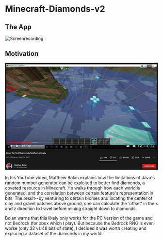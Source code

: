 # Minecraft-Diamonds-v2

## The App
![Screenrecording](https://github.com/JordanPCF/Minecraft-Diamonds-v2/blob/main/assets/site_screencap.gif "App Functionality")

## Motivation
[![og](https://github.com/JordanPCF/Minecraft-Diamonds-v2/blob/main/assets/og_video_screenshot.png)](https://www.youtube.com/watch?v=5Icj5TNmBUI&t=160s&ab_channel=MatthewBolan)

In his YouTube video, Matthew Bolan explains how the limitations of Java's random number generator can be exploited to better find diamonds, a coveted resource in Minecraft. He walks through how each world is generated, and the correlation between certain feature's representation in bits. The result--by venturing to certain biomes and locating the center of clay and gravel patches above ground, one can calculate the 'offset' in the x and z direction to travel before mining straight down to diamonds. 

Bolan warns that this likely only works for the PC version of the game and not Bedrock (for xbox which I play). But because the Bedrock RNG is even worse (only 32 vs 48 bits of state), I decided it was worth creating and exploring a dataset of the diamonds in my world. 
